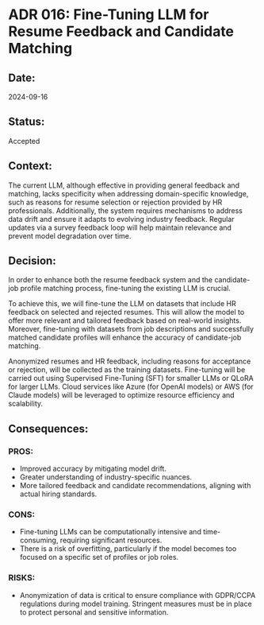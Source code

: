 # ADR 016: Fine-Tuning LLM for Resume Feedback and Candidate Matching

## Date:
2024-09-16

## Status:
Accepted

## Context:

The current LLM, although effective in providing general feedback and matching, lacks specificity when addressing domain-specific knowledge, such as reasons for resume selection or rejection provided by HR professionals. Additionally, the system requires mechanisms to address data drift and ensure it adapts to evolving industry feedback. Regular updates via a survey feedback loop will help maintain relevance and prevent model degradation over time.

## Decision:

In order to enhance both the resume feedback system and the candidate-job profile matching process, fine-tuning the existing LLM is crucial. 

To achieve this, we will fine-tune the LLM on datasets that include HR feedback on selected and rejected resumes. This will allow the model to offer more relevant and tailored feedback based on real-world insights. Moreover, fine-tuning with datasets from job descriptions and successfully matched candidate profiles will enhance the accuracy of candidate-job matching.

Anonymized resumes and HR feedback, including reasons for acceptance or rejection, will be collected as the training datasets. Fine-tuning will be carried out using Supervised Fine-Tuning (SFT) for smaller LLMs or QLoRA for larger LLMs. Cloud services like Azure (for OpenAI models) or AWS (for Claude models) will be leveraged to optimize resource efficiency and scalability.

## Consequences:

### PROS:
  - Improved accuracy by mitigating model drift.
  - Greater understanding of industry-specific nuances.
  - More tailored feedback and candidate recommendations, aligning with actual hiring standards.
  
### CONS:
  - Fine-tuning LLMs can be computationally intensive and time-consuming, requiring significant resources.
  - There is a risk of overfitting, particularly if the model becomes too focused on a specific set of profiles or job roles.
  
### RISKS:
  - Anonymization of data is critical to ensure compliance with GDPR/CCPA regulations during model training. Stringent measures must be in place to protect personal and sensitive information.
